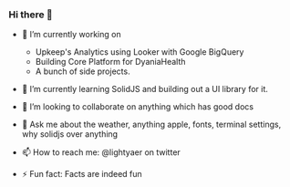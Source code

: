 ### Hi there 👋

- 🔭 I’m currently working on 

   - Upkeep's Analytics using Looker with Google BigQuery
   - Building Core Platform for DyaniaHealth
   - A bunch of side projects.
- 🌱 I’m currently learning SolidJS and building out a UI library for it.
- 👯 I’m looking to collaborate on anything which has good docs
- 💬 Ask me about the weather, anything apple, fonts, terminal settings, why solidjs over anything
- 📫 How to reach me: @lightyaer on twitter
- ⚡ Fun fact: Facts are indeed fun

